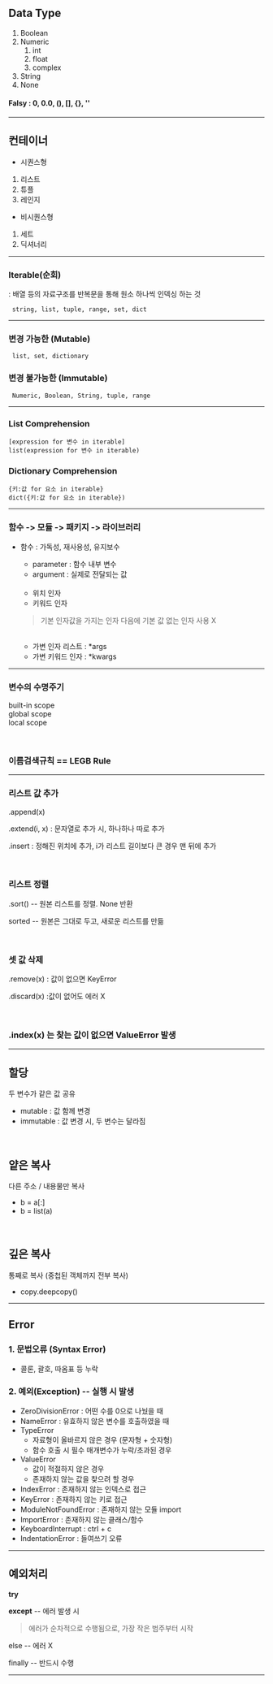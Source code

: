 ## Data Type 
1. Boolean
2. Numeric
   1. int
   2. float
   3. complex
3. String
4. None


#### Falsy : 0, 0.0, (), [], {}, ''

---

## 컨테이너
- 시퀀스형
1. 리스트
2. 튜플
3. 레인지

- 비시퀀스형
1. 세트
2. 딕셔너리

---
### Iterable(순회) <br/>
: 배열 등의 자료구조를 반복문을 통해 원소 하나씩 인덱싱 하는 것 <br/>

     string, list, tuple, range, set, dict

---
### 변경 가능한 (**Mutable**) <br/>
     list, set, dictionary

### 변경 불가능한 (**Immutable**) <br/>
     Numeric, Boolean, String, tuple, range

---
### List Comprehension <br/>
`[expression for 변수 in iterable]` <br/>
`list(expression for 변수 in iterable)`

### Dictionary Comprehension
`{키:값 for 요소 in iterable}` <br/>
`dict({키:값 for 요소 in iterable})`

---
### 함수 -> 모듈 -> 패키지 -> 라이브러리

- 함수 : 가독성, 재사용성, 유지보수

  - parameter : 함수 내부 변수
  - argument : 실제로 전달되는 값


  <br/>

  - 위치 인자
  - 키워드 인자
  > 기본 인자값을 가지는 인자 다음에 기본 값 없는 인자 사용 X

  <br/>

  - 가변 인자 리스트 : *args
  - 가변 키워드 인자 : *kwargs

---
### 변수의 수명주기
built-in scope <br/>
global scope <br/>
local scope

<br/>

### 이름검색규칙 == LEGB Rule

---
### 리스트 값 추가

.append(x) 

.extend(i, x) : 문자열로 추가 시, 하나하나 따로 추가 

.insert : 정해진 위치에 추가, i가 리스트 길이보다 큰 경우 맨 뒤에 추가

<br/>

### 리스트 정렬

.sort() -- 원본 리스트를 정렬. None 반환

sorted -- 원본은 그대로 두고, 새로운 리스트를 만듦

<br/>

### 셋 값 삭제

.remove(x) : 값이 없으면 KeyError

.discard(x) :값이 없어도 에러 X

<br/>

### .index(x) 는 찾는 값이 없으면 ValueError 발생

---

## 할당
두 변수가 같은 값 공유
- mutable : 값 함께 변경
- immutable : 값 변경 시, 두 변수는 달라짐

<br/>

## 얕은 복사
다른 주소 / 내용물만 복사
- b = a[:] 
- b = list(a)

<br/>

## 깊은 복사
통째로 복사 (중첩된 객체까지 전부 복사)
- copy.deepcopy()

---

## Error
### 1. 문법오류 (Syntax Error)
- 콜론, 괄호, 따옴표 등 누락

### 2. 예외(Exception) -- 실행 시 발생
- ZeroDivisionError : 어떤 수를 0으로 나눴을 때
- NameError : 유효하지 않은 변수를 호출하였을 때
- TypeError
  - 자료형이 올바르지 않은 경우 (문자형 + 숫자형)
  - 함수 호출 시 필수 매개변수가 누락/초과된 경우
- ValueError
  - 값이 적절하지 않은 경우
  - 존재하지 않는 값을 찾으려 할 경우
- IndexError : 존재하지 않는 인덱스로 접근
- KeyError : 존재하지 않는 키로 접근
- ModuleNotFoundError : 존재하지 않는 모듈 import
- ImportError : 존재하지 않는 클래스/함수
- KeyboardInterrupt : ctrl + c
- IndentationError : 들여쓰기 오류

---
## 예외처리
**try**

**except** -- 에러 발생 시
> 에러가 순차적으로 수행됨으로, 가장 작은 범주부터 시작

else -- 에러 X

finally -- 반드시 수행

---


